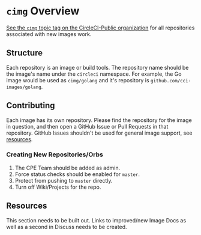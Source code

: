 # `cimg` Overview
[See the `cimg` topic tag on the CircleCI-Public organization](https://github.com/search?q=topic%3Acimg+org%3ACircleCI-Public&type=Repositories) for all repositories associated with new images work.


## Structure

Each repository is an image or build tools.
The repository name should be the image's name under the `circleci` namespace.
For example, the Go image would be used as `cimg/golang` and it's repository is `github.com/cci-images/golang`.


## Contributing

Each image has its own repository.
Please find the repository for the image in question, and then open a GitHub Issue or Pull Requests in that repository.
GitHub Issues shouldn't be used for general image support, see [resources](#resources).


### Creating New Repositories/Orbs

1. The CPE Team should be added as admin.
1. Force status checks should be enabled for `master`.
1. Protect from pushing to `master` directly.
1. Turn off Wiki/Projects for the repo.


## Resources

This section needs to be built out.
Links to improved/new Image Docs as well as a second in Discuss needs to be created.
